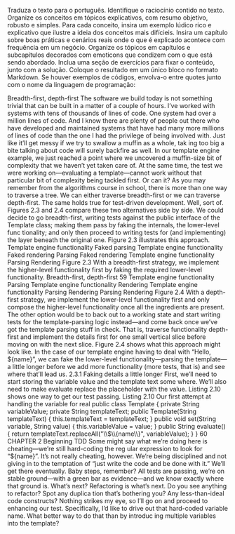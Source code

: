 Traduza o texto para o português. Identifique o raciocínio contido no texto. Organize os conceitos em tópicos explicativos, com resumo objetivo, robusto e simples. Para cada conceito, insira um exemplo lúdico rico e explicativo que ilustre a ideia dos conceitos mais difícieis. Insira um capítulo sobre boas práticas e cenários reais onde o que é explicado acontece com frequência em um negócio. Organize os tópicos em capítulos e subcapítulos decorados com emoticons que condizem com o que está sendo abordado. Inclua uma seção de exercícios para fixar o conteúdo, junto com a solução. Coloque o resultado em um único bloco no formato Markdown. Se houver exemplos de códigos, envolva-o entre quotes junto com o nome da linguagem de programação:

Breadth-first, depth-first
 The software we build today is not something trivial that can be built in a matter
 of a couple of hours. I’ve worked with systems with tens of thousands of lines of
 code. One system had over a million lines of code. And I know there are plenty of
 people out there who have developed and maintained systems that have had
 many more millions of lines of code than the one I had the privilege of being
 involved with. Just like it’ll get messy if we try to swallow a muffin as a whole, tak
ing too big a bite talking about code will surely backfire as well.
 In our template engine example, we just reached a point where we uncovered
 a muffin-size bit of complexity that we haven’t yet taken care of. At the same time,
 the test we were working on—evaluating a template—cannot work without that
 particular bit of complexity being tackled first. Or can it?
 As you may remember from the algorithms course in school, there is more
 than one way to traverse a tree. We can either traverse breadth-first or we can
 traverse depth-first. The same holds true for test-driven development. Well, sort
 of. Figures 2.3 and 2.4 compare these two alternatives side by side.
 We could decide to go breadth-first, writing tests against the public interface of
 the Template class; making them pass by faking the internals, the lower-level func
tionality; and only then proceed to writing tests for (and implementing) the layer
 beneath the original one. Figure 2.3 illustrates this approach.
 Template engine functionality
 Faked
 parsing
 Template engine functionality
 Faked
 rendering
 Parsing
 Faked
 rendering
 Template engine functionality
 Parsing
 Rendering
 Figure 2.3 With a breadth-first strategy, we implement the higher-level functionality first by 
faking the required lower-level functionality.
Breadth-first, depth-first
 59
 Template engine functionality
 Parsing
 Template engine functionality
 Rendering
 Template engine functionality
 Parsing
 Rendering
 Parsing
 Rendering
 Figure 2.4 With a depth-first strategy, we implement the lower-level functionality first and 
only compose the higher-level functionality once all the ingredients are present.
 The other option would be to back out to a working state and start writing tests for
 the template-parsing logic instead—and come back once we’ve got the template
parsing stuff in check. That is, traverse functionality depth-first and implement
 the details first for one small vertical slice before moving on with the next slice.
 Figure 2.4 shows what this approach might look like.
 In the case of our template engine having to deal with “Hello, ${name}”, we can
 fake the lower-level functionality—parsing the template—a little longer before we
 add more functionality (more tests, that is) and see where that’ll lead us.
 2.3.1 Faking details a little longer
 First, we’ll need to start storing the variable value and the template text some
where. We’ll also need to make evaluate replace the placeholder with the value.
 Listing 2.10 shows one way to get our test passing.
 Listing 2.10 Our first attempt at handling the variable for real
 public class Template {
    private String variableValue;
    private String templateText;
    public Template(String templateText) {
        this.templateText = templateText;
    }
    public void set(String variable, String value) {
        this.variableValue = value;
    }
    public String evaluate() {
 return templateText.replaceAll("\\$\\{name\\}", variableValue);
    }
 }
60
 CHAPTER 2
 Beginning TDD
 Some might say what we’re doing here is cheating—we’re still hard-coding the reg
ular expression to look for “${name}”. It’s not really cheating, however. We’re being
 disciplined and not giving in to the temptation of “just write the code and be done
 with it.” We’ll get there eventually. Baby steps, remember? All tests are passing,
 we’re on stable ground—with a green bar as evidence—and we know exactly where
 that ground is. What’s next?
 Refactoring is what’s next. Do you see anything to refactor? Spot any duplica
tion that’s bothering you? Any less-than-ideal code constructs? Nothing strikes my
 eye, so I’ll go on and proceed to enhancing our test. Specifically, I’d like to drive
 out that hard-coded variable name. What better way to do that than by introduc
ing multiple variables into the template?